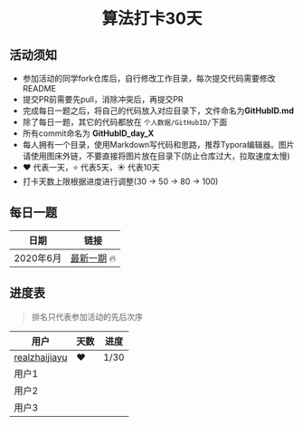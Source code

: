 <h1 align="center">
    算法打卡30天
</h1>


## 活动须知

- 参加活动的同学fork仓库后，自行修改工作目录，每次提交代码需要修改README
- 提交PR前需要先pull，消除冲突后，再提交PR
- 完成每日一题之后，将自己的代码放入对应目录下，文件命名为**GitHubID.md**
- 除了每日一题，其它的代码都放在 `个人数据/GitHubID/`下面
- 所有commit命名为 **GitHubID_day_X**
- 每人拥有一个目录，使用Markdown写代码和思路，推荐Typora编辑器。图片请使用图床外链，不要直接将图片放在目录下(防止仓库过大，拉取速度太慢)
- :heart: 代表一天，:star: 代表5天，:sunny: 代表10天
- 打卡天数上限根据进度进行调整(30 -> 50 -> 80 -> 100)



## 每日一题

| 日期      | 链接                                  |
| --------- | ------------------------------------- |
| 2020年6月 | [最新一期](./每日一题/6月/29/) :fire: |



## 进度表

> 排名只代表参加活动的先后次序

| 用户                                              | 天数    | 进度 |
| ------------------------------------------------- | ------- | ---- |
| [realzhaijiayu](https://github.com/realzhaijiayu) | :heart: | 1/30 |
| 用户1                                             |         |      |
| 用户2                                             |         |      |
| 用户3                                             |         |      |

